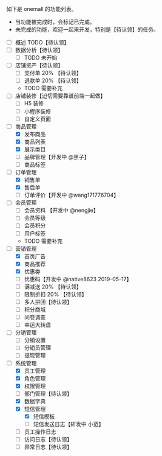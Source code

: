 如下是 onemall 的功能列表。

* 当功能被完成时，会标记已完成。
* 未完成的功能，欢迎一起来开发，特别是【待认领】的任务。

- [ ] 概述 TODO【待认领】
- [ ] 数据分析【待认领】
    - [ ] TODO 未开始
- [ ] 店铺资产【待认领】
    - [ ] 支付单 20% 【待认领】
    - [ ] 退款单 20% 【待认领】
    - TODO 需要补充
- [ ] 店铺装修【迫切需要靠谱前端一起做】
    - [ ] H5 装修
    - [ ] 小程序装修
    - [ ] 自定义页面
- [ ] 商品管理
    - [x] 发布商品
    - [x] 商品列表
    - [x] 展示类目
    - [ ] 品牌管理【开发中 @黑子】
    - [ ] 商品标签
- [ ] 订单管理
    - [x] 销售单
    - [x] 售后单
    - [ ] 订单评价【开发中 @wang171776704】
- [ ] 会员管理
    - [ ] 会员资料 【开发中 @nengjie】
    - [ ] 会员等级
    - [ ] 会员积分
    - [ ] 用户标签
    - TODO 需要补充
- [ ] 营销管理
    - [x] 首页广告
    - [x] 商品推荐
    - [x] 优惠劵
    - [ ] 优惠码【开发中 @native8623 2019-05-17】
    - [ ] 满减送 20% 【待认领】
    - [ ] 限制折扣 20% 【待认领】
    - [ ] 多人拼团【待认领】
    - [ ] 积分商城
    - [ ] 问卷调查
    - [ ] 幸运大转盘
- [ ] 分销管理
    - [ ] 分销设置
    - [ ] 分销员管理
    - [ ] 提现管理
- [ ] 系统管理
    - [x] 员工管理
    - [x] 角色管理 <!--【前端页面需要细化下】-->
    - [x] 权限管理 <!--【前端页面需要细化下】-->
    - [ ] 部门管理【待认领】
    - [x] 数据字典
    - [x] 短信管理
        - [X] 短信模板
        - [ ] 短信发送日志【研发中 小范】
    - [ ] 员工操作日志
    - [ ] 访问日志【待认领】
    - [ ] 异常日志【待认领】
